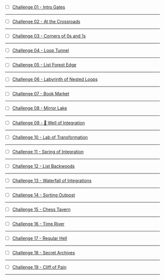 - [ ] [Challenge 01 - Intro Gates]()

-------------

- [ ] [Challenge 02 - At the Crossroads]()


-------------

- [ ] [Challenge 03 - Corners of 0s and 1s]()


-------------

- [ ] [Challenge 04 - Loop Tunnel]()


-------------

- [ ] [Challenge 05 - List Forest Edge]()


-------------

- [ ] [Challenge 06 - Labyrinth of Nested Loops]()


-------------

- [ ] [Challenge 07 - Book Market]()


-------------

- [ ] [Challenge 08 - Mirror Lake]()


-------------

- [ ] [Challenge 09 - 🔗 Well of Integration]()


-------------

- [ ] [Challenge 10 - Lab of Transformation]()


-------------

- [ ] [Challenge 11 - Spring of Integration]()


-------------

- [ ] [Challenge 12 - List Backwoods]()


-------------

- [ ] [Challenge 13 - Waterfall of Integrations]()


-------------

- [ ] [Challenge 14 - Sorting Outpost]()


-------------

- [ ] [Challenge 15 - Chess Tavern]()


-------------

- [ ] [Challenge 16 - Time River]()


-------------

- [ ] [Challenge 17 - Regular Hell]()


-------------

- [ ] [Challenge 18 - Secret Archives]()


-------------

- [ ] [Challenge 19 - Cliff of Pain]()


-------------

